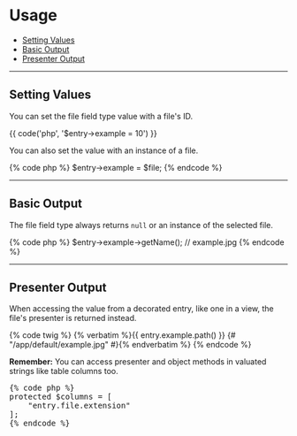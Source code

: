 # Usage

- [Setting Values](#mutator)
- [Basic Output](#output)
- [Presenter Output](#presenter)

<hr>

<a name="mutator"></a>
## Setting Values

You can set the file field type value with a file's ID.

{{ code('php', '$entry->example = 10') }}

You can also set the value with an instance of a file.

{% code php %}
$entry->example = $file;
{% endcode %}

<hr>

<a name="output"></a>
## Basic Output

The file field type always returns `null` or an instance of the selected file.

{% code php %}
$entry->example->getName(); // example.jpg
{% endcode %}

<hr>

<a name="presenter"></a>
## Presenter Output

When accessing the value from a decorated entry, like one in a view, the file's presenter is returned instead.

{% code twig %}
{% verbatim %}{{ entry.example.path() }} {# "/app/default/example.jpg" #}{% endverbatim %}
{% endcode %}

**Remember:** You can access presenter and object methods in valuated strings like table columns too.

<pre>
{% code php %}
protected $columns = [
    "entry.file.extension"
];
{% endcode %}
</pre>